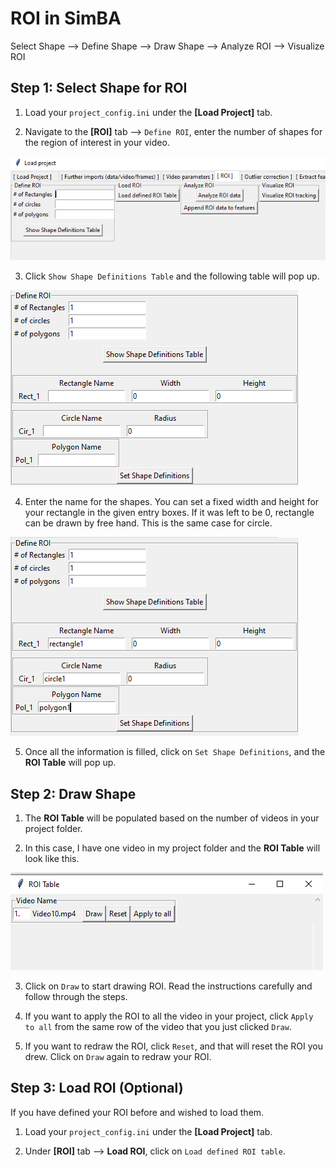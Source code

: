 # ROI in SimBA

Select Shape --> Define Shape --> Draw Shape --> Analyze ROI --> Visualize ROI

## Step 1: Select Shape for ROI

1. Load your `project_config.ini` under the **[Load Project]** tab.

2. Navigate to the **[ROI]** tab --> `Define ROI`, enter the number of shapes for the region of interest in your video.

![](/images/roi_main.PNG)

3. Click `Show Shape Definitions Table` and the following table will pop up.

![](/images/roidef1.PNG)

4. Enter the name for the shapes. You can set a fixed width and height for your rectangle in the given entry boxes. If it was left to be 0, rectangle can be drawn by free hand. This is the same case for circle.

![](/images/roidef.PNG)

5. Once all the information is filled, click on `Set Shape Definitions`, and the **ROI Table** will pop up.

## Step 2: Draw Shape

1. The **ROI Table** will be populated based on the number of videos in your project folder.

2. In this case, I have one video in my project folder and the **ROI Table** will look like this.

![](/images/roitable.PNG)

3. Click on `Draw` to start drawing ROI. Read the instructions carefully and follow through the steps.

4. If you want to apply the ROI to all the video in your project, click `Apply to all` from the same row of the video that you just clicked `Draw`.

5. If you want to redraw the ROI, click `Reset`, and that will reset the ROI you drew. Click on `Draw` again to redraw your ROI.

## Step 3: Load ROI (Optional)
If you have defined your ROI before and wished to load them.

1. Load your `project_config.ini` under the **[Load Project]** tab.

2. Under **[ROI]** tab --> **Load ROI**, click on `Load defined ROI table`.

